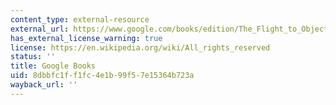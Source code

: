 ```yaml
---
content_type: external-resource
external_url: https://www.google.com/books/edition/The_Flight_to_Objectivity/ePHR_LXlYu4C?hl=en&gbpv=1
has_external_license_warning: true
license: https://en.wikipedia.org/wiki/All_rights_reserved
status: ''
title: Google Books
uid: 8dbbfc1f-f1fc-4e1b-99f5-7e15364b723a
wayback_url: ''
---
```

